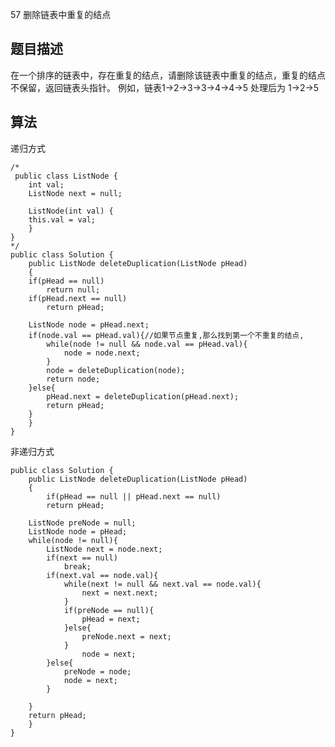 57 删除链表中重复的结点

## 题目描述
在一个排序的链表中，存在重复的结点，请删除该链表中重复的结点，重复的结点不保留，返回链表头指针。 例如，链表1->2->3->3->4->4->5 处理后为 1->2->5

## 算法
递归方式

	/*
	 public class ListNode {
	    int val;
	    ListNode next = null;

	    ListNode(int val) {
		this.val = val;
	    }
	}
	*/
	public class Solution {
	    public ListNode deleteDuplication(ListNode pHead)
	    {
		if(pHead == null)
		    return null;
		if(pHead.next == null)
		    return pHead;
		
		ListNode node = pHead.next;
		if(node.val == pHead.val){//如果节点重复,那么找到第一个不重复的结点,
		    while(node != null && node.val == pHead.val){
		    	node = node.next;
		    }
		    node = deleteDuplication(node);
		    return node;
		}else{
		    pHead.next = deleteDuplication(pHead.next);
		    return pHead;
		}
	    }
	}

非递归方式

	public class Solution {
	    public ListNode deleteDuplication(ListNode pHead)
	    {
			if(pHead == null || pHead.next == null)
		    return pHead;
		
		ListNode preNode = null;
		ListNode node = pHead;
		while(node != null){
		    ListNode next = node.next;
		    if(next == null)
		        break;
		    if(next.val == node.val){
		        while(next != null && next.val == node.val){
		            next = next.next;
		        }
		        if(preNode == null){
		            pHead = next;
		        }else{
		            preNode.next = next;
		        }
	    			node = next;
		    }else{
		        preNode = node;
		        node = next;
		    }
		    
		}
		return pHead;
	    }
	}
